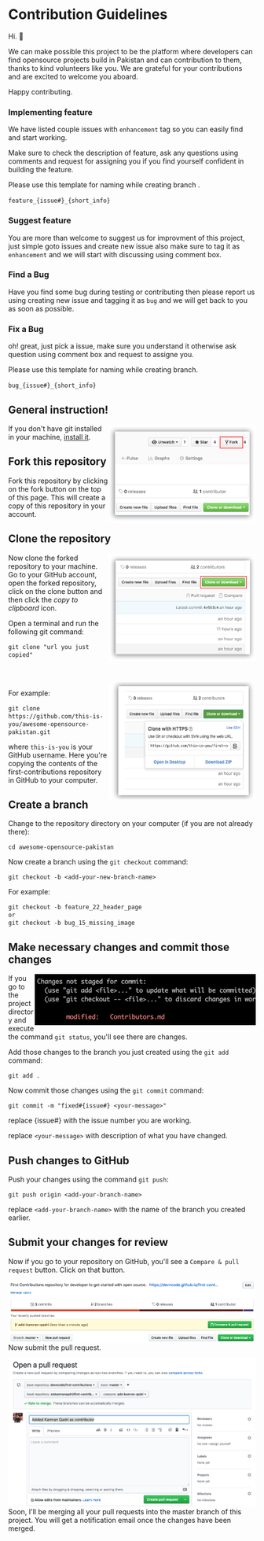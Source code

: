 # Contribution Guidelines

Hi. 👋

We can make possible this project to be the platform where developers can find opensource projects build in Pakistan and can contribution to them, thanks to kind volunteers like you. We are grateful for your contributions and are excited to welcome you aboard.

Happy contributing.

### Implementing feature

We have listed couple issues with `enhancement` tag so you can easily find and start working.

Make sure to check the description of feature, ask any questions using comments and request for assigning you if you find yourself confident in building the feature.

Please use this template for naming while creating branch .

`feature_{issue#}_{short_info}`

### Suggest feature

You are more than welcome to suggest us for improvment of this project, just simple goto issues and create new issue also make sure to tag it as `enhancement` and we will start with discussing using comment box.

### Find a Bug

Have you find some bug during testing or contributing then please report us using creating new issue and tagging it as `bug` and we will get back to you as soon as possible.

### Fix a Bug

oh! great, just pick a issue, make sure you understand it otherwise ask question using comment box and request to assigne you.

Please use this template for naming while creating branch.

`bug_{issue#}_{short_info}`

## General instruction!

<img align="right" width="300" src="images/fork.png" alt="fork this repository" />

If you don't have git installed in your machine, [install it](https://help.github.com/articles/set-up-git/).

## Fork this repository

Fork this repository by clicking on the fork button on the top of this page.
This will create a copy of this repository in your account.

## Clone the repository

<img align="right" width="300" src="images/clone.png" alt="clone this repository" />

Now clone the forked repository to your machine. Go to your GitHub account, open the forked repository, click on the clone button and then click the _copy to clipboard_ icon.

Open a terminal and run the following git command:

```
git clone "url you just copied"
```

<br/>
<br/>

<img align="right" width="300" src="images/copy-to-clipboard.png" alt="copy URL to clipboard" />

For example:

```
git clone https://github.com/this-is-you/awesome-opensource-pakistan.git
```

where `this-is-you` is your GitHub username. Here you're copying the contents of the first-contributions repository in GitHub to your computer.

## Create a branch

Change to the repository directory on your computer (if you are not already there):

```
cd awesome-opensource-pakistan
```

Now create a branch using the `git checkout` command:

```
git checkout -b <add-your-new-branch-name>
```

For example:

```
git checkout -b feature_22_header_page
or
git checkout -b bug_15_missing_image
```

## Make necessary changes and commit those changes

<img align="right" width="450" src="images/git-status.png" alt="git status" />

If you go to the project directory and execute the command `git status`, you'll see there are changes.

Add those changes to the branch you just created using the `git add` command:

```
git add .
```

Now commit those changes using the `git commit` command:

```
git commit -m "fixed#{issue#} <your-message>"
```

replace {issue#} with the issue number you are working.

replace `<your-message>` with description of what you have changed.

## Push changes to GitHub

Push your changes using the command `git push`:

```
git push origin <add-your-branch-name>
```

replace `<add-your-branch-name>` with the name of the branch you created earlier.

## Submit your changes for review

Now if you go to your repository on GitHub, you'll see a `Compare & pull request` button. Click on that button.

<img style="float: right;" src="images/compare-and-pull.png" alt="create a pull request" />

Now submit the pull request.

<img style="float: right;" src="images/submit-pull-request.png" alt="submit pull request" />

Soon, I'll be merging all your pull requests into the master branch of this project. You will get a notification email once the changes have been merged.
